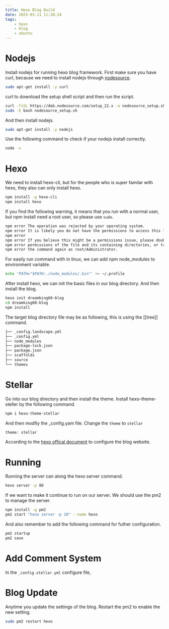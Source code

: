```yaml
---
title: Hexo Blog Build
date: 2025-03-11 11:20:24
tags:
    - hexo
    - blog
    - ubuntu
---
```


# Nodejs 
Install nodejs for running hexo blog framework.
First make sure you have curl, because we need to install nodejs through [nodesource](https://github.com/nodesource/distributions?tab=readme-ov-file#ubuntu-versions).
```bash
sudo apt-get install -y curl
```
curl to download the setup shell script and then run the script.
```bash
curl -fsSL https://deb.nodesource.com/setup_22.x -o nodesource_setup.sh
sudo -E bash nodesource_setup.sh
```
And then install nodejs.
```bash
sudo apt-get install -y nodejs
```
Use the following command to check if your nodejs install correctly.
```bash
node -v
```
# Hexo 
We need to install hexo-cli, but for the people who is super familar with hexo, they also can only install hexo.
```bash
npm install -g hexo-cli
npm install hexo
```
If you find the following warning, it means that you run with a normal user, but npm install need a root user, so please use `sudo`.
```bash
npm error The operation was rejected by your operating system.
npm error It is likely you do not have the permissions to access this file as the current user
npm error
npm error If you believe this might be a permissions issue, please double-check the
npm error permissions of the file and its containing directories, or try running
npm error the command again as root/Administrator.
```
For easily run command with in linux, we can add npm node_modules to environment variable.
```bash
echo 'PATH="$PATH:./node_modules/.bin"' >> ~/.profile
```
After install hexo, we can init the basic files in our blog directory. And then install the blog.
```bash
hexo init dreamking60-blog
cd dreamking60-blog
npm install
```
The target blog directory file may be as following, this is using the [[tree]] command.
```bash
├── _config.landscape.yml
├── _config.yml
├── node_modules
├── package-lock.json
├── package.json
├── scaffolds
├── source
└── themes
```

# Stellar
Go into our blog directory and then install the theme.
Install hexo-theme-steller by the following command.
```bash
npm i hexo-theme-stellar
```
And then modfiy the \_config.yam file. Change the `theme` to `stellar`
```bash
theme: stellar
```

According to the [hexo offical document](https://hexo.io/zh-cn/docs/configuration) to configure the blog website.

# Running
Running the server can along the hexo server command.
```bash
hexo server -p 80
```
If we want to make it continue to run on our server. We should use the pm2 to manage the server.
```bash
npm install -g pm2
pm2 start "hexo server -p 20" --name hexo
```
And also remember to add the following command for futher configuration.
```bash
pm2 startup
pm2 save
```

# Add Comment System
In the `_config.stellar.yml` configure file, 

# Blog Update
Anytime you update the settings of the blog. Restart the pm2 to enable the new setting.
```bash
sudo pm2 restart hexo
```
